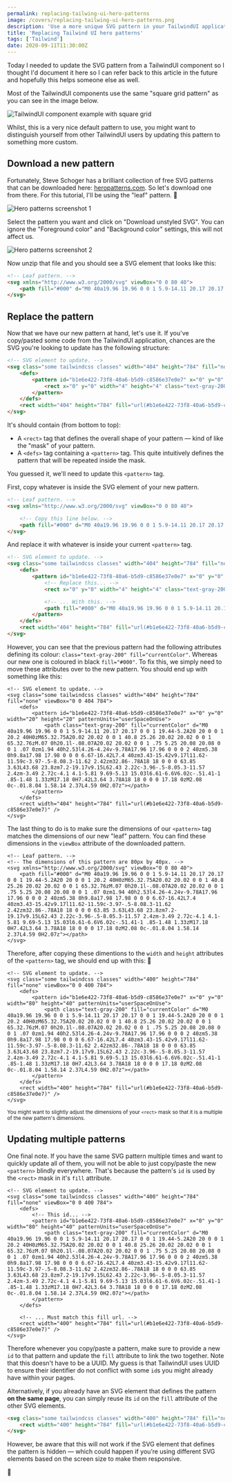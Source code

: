 ```yaml
---
permalink: replacing-tailwing-ui-hero-patterns
image: /covers/replacing-tailwing-ui-hero-patterns.png
description: 'Use a more unique SVG pattern in your TailwindUI applications.'
title: 'Replacing Tailwind UI hero patterns'
tags: ['Tailwind']
date: 2020-09-11T11:30:00Z
---
```


Today I needed to update the SVG pattern from a TailwindUI component so I thought I'd document it here so I can refer back to this article in the future and hopefully this helps someone else as well.

Most of the TailwindUI components use the same "square grid pattern" as you can see in the image below.

![TailwindUI component example with square grid](./tailwind_ui_example.png)

Whilst, this is a very nice default pattern to use, you might want to distinguish yourself from other TailwindUI users by updating this pattern to something more custom.

## Download a new pattern

Fortunately, Steve Schoger has a brilliant collection of free SVG patterns that can be downloaded here: [heropatterns.com](https://www.heropatterns.com/). So let's download one from there. For this tutorial, I'll be using the "leaf" pattern. 🍃

![Hero patterns screenshot 1](./hero_pattern_1.png)

Select the pattern you want and click on "Download unstyled SVG". You can ignore the "Foreground color" and "Background color" settings, this will not affect us.

![Hero patterns screenshot 2](./hero_pattern_2.png)

Now unzip that file and you should see a SVG element that looks like this:

```html
<!-- Leaf pattern. -->
<svg xmlns="http://www.w3.org/2000/svg" viewBox="0 0 80 40">
    <path fill="#000" d="M0 40a19.96 19.96 0 0 1 5.9-14.11 20.17 20.17 0 0 1 19.44-5.2A20 20 0 0 1 20.2 40H0zM65.32.75A20.02 20.02 0 0 1 40.8 25.26 20.02 20.02 0 0 1 65.32.76zM.07 0h20.1l-.08.07A20.02 20.02 0 0 1 .75 5.25 20.08 20.08 0 0 1 .07 0zm1.94 40h2.53l4.26-4.24v-9.78A17.96 17.96 0 0 0 2 40zm5.38 0h9.8a17.98 17.98 0 0 0 6.67-16.42L7.4 40zm3.43-15.42v9.17l11.62-11.59c-3.97-.5-8.08.3-11.62 2.42zm32.86-.78A18 18 0 0 0 63.85 3.63L43.68 23.8zm7.2-19.17v9.15L62.43 2.22c-3.96-.5-8.05.3-11.57 2.4zm-3.49 2.72c-4.1 4.1-5.81 9.69-5.13 15.03l6.61-6.6V6.02c-.51.41-1 .85-1.48 1.33zM17.18 0H7.42L3.64 3.78A18 18 0 0 0 17.18 0zM2.08 0c-.01.8.04 1.58.14 2.37L4.59 0H2.07z"></path>
</svg>
```

## Replace the pattern

Now that we have our new pattern at hand, let's use it. If you've copy/pasted some code from the TailwindUI application, chances are the SVG you're looking to update has the following structure:

```html
<!-- SVG element to update. -->
<svg class="some tailwindcss classes" width="404" height="784" fill="none" viewBox="0 0 404 784">
    <defs>
        <pattern id="b1e6e422-73f8-40a6-b5d9-c8586e37e0e7" x="0" y="0" width="20" height="20" patternUnits="userSpaceOnUse">
            <rect x="0" y="0" width="4" height="4" class="text-gray-200" fill="currentColor" />
        </pattern>
    </defs>
    <rect width="404" height="784" fill="url(#b1e6e422-73f8-40a6-b5d9-c8586e37e0e7)" />
</svg>
```

It's should contain (from bottom to top):
- A `<rect>` tag that defines the overall shape of your pattern — kind of like the "mask" of your pattern.
- A `<defs>` tag containing a `<pattern>` tag. This quite intuitively defines the pattern that will be repeated inside the mask.

You guessed it, we'll need to update this `<pattern>` tag.

<CodePen id="RwayPeX" title="Replacing Tailwind UI hero patterns: Step 1"></CodePen>

First, copy whatever is inside the SVG element of your new pattern.

```html
<!-- Leaf pattern. -->
<svg xmlns="http://www.w3.org/2000/svg" viewBox="0 0 80 40">

    <!-- Copy this line below. -->
    <path fill="#000" d="M0 40a19.96 19.96 0 0 1 5.9-14.11 20.17 20.17 0 0 1 19.44-5.2A20 20 0 0 1 20.2 40H0zM65.32.75A20.02 20.02 0 0 1 40.8 25.26 20.02 20.02 0 0 1 65.32.76zM.07 0h20.1l-.08.07A20.02 20.02 0 0 1 .75 5.25 20.08 20.08 0 0 1 .07 0zm1.94 40h2.53l4.26-4.24v-9.78A17.96 17.96 0 0 0 2 40zm5.38 0h9.8a17.98 17.98 0 0 0 6.67-16.42L7.4 40zm3.43-15.42v9.17l11.62-11.59c-3.97-.5-8.08.3-11.62 2.42zm32.86-.78A18 18 0 0 0 63.85 3.63L43.68 23.8zm7.2-19.17v9.15L62.43 2.22c-3.96-.5-8.05.3-11.57 2.4zm-3.49 2.72c-4.1 4.1-5.81 9.69-5.13 15.03l6.61-6.6V6.02c-.51.41-1 .85-1.48 1.33zM17.18 0H7.42L3.64 3.78A18 18 0 0 0 17.18 0zM2.08 0c-.01.8.04 1.58.14 2.37L4.59 0H2.07z"></path>
</svg>
```

And replace it with whatever is inside your current `<pattern>` tag.

```html
<!-- SVG element to update. -->
<svg class="some tailwindcss classes" width="404" height="784" fill="none" viewBox="0 0 404 784">
    <defs>
        <pattern id="b1e6e422-73f8-40a6-b5d9-c8586e37e0e7" x="0" y="0" width="20" height="20" patternUnits="userSpaceOnUse">
            <!-- Replace this... -->
            <rect x="0" y="0" width="4" height="4" class="text-gray-200" fill="currentColor" />

            <!-- ... With this. -->
            <path fill="#000" d="M0 40a19.96 19.96 0 0 1 5.9-14.11 20.17 20.17 0 0 1 19.44-5.2A20 20 0 0 1 20.2 40H0zM65.32.75A20.02 20.02 0 0 1 40.8 25.26 20.02 20.02 0 0 1 65.32.76zM.07 0h20.1l-.08.07A20.02 20.02 0 0 1 .75 5.25 20.08 20.08 0 0 1 .07 0zm1.94 40h2.53l4.26-4.24v-9.78A17.96 17.96 0 0 0 2 40zm5.38 0h9.8a17.98 17.98 0 0 0 6.67-16.42L7.4 40zm3.43-15.42v9.17l11.62-11.59c-3.97-.5-8.08.3-11.62 2.42zm32.86-.78A18 18 0 0 0 63.85 3.63L43.68 23.8zm7.2-19.17v9.15L62.43 2.22c-3.96-.5-8.05.3-11.57 2.4zm-3.49 2.72c-4.1 4.1-5.81 9.69-5.13 15.03l6.61-6.6V6.02c-.51.41-1 .85-1.48 1.33zM17.18 0H7.42L3.64 3.78A18 18 0 0 0 17.18 0zM2.08 0c-.01.8.04 1.58.14 2.37L4.59 0H2.07z"></path>
        </pattern>
    </defs>
    <rect width="404" height="784" fill="url(#b1e6e422-73f8-40a6-b5d9-c8586e37e0e7)" />
</svg>
```

However, you can see that the previous pattern had the following attributes defining its colour: `class="text-gray-200" fill="currentColor"`. Whereas our new one is coloured in black `fill="#000"`. To fix this, we simply need to move these attributes over to the new pattern. You should end up with something like this:

```html{5}
<!-- SVG element to update. -->
<svg class="some tailwindcss classes" width="404" height="784" fill="none" viewBox="0 0 404 784">
    <defs>
        <pattern id="b1e6e422-73f8-40a6-b5d9-c8586e37e0e7" x="0" y="0" width="20" height="20" patternUnits="userSpaceOnUse">
            <path class="text-gray-200" fill="currentColor" d="M0 40a19.96 19.96 0 0 1 5.9-14.11 20.17 20.17 0 0 1 19.44-5.2A20 20 0 0 1 20.2 40H0zM65.32.75A20.02 20.02 0 0 1 40.8 25.26 20.02 20.02 0 0 1 65.32.76zM.07 0h20.1l-.08.07A20.02 20.02 0 0 1 .75 5.25 20.08 20.08 0 0 1 .07 0zm1.94 40h2.53l4.26-4.24v-9.78A17.96 17.96 0 0 0 2 40zm5.38 0h9.8a17.98 17.98 0 0 0 6.67-16.42L7.4 40zm3.43-15.42v9.17l11.62-11.59c-3.97-.5-8.08.3-11.62 2.42zm32.86-.78A18 18 0 0 0 63.85 3.63L43.68 23.8zm7.2-19.17v9.15L62.43 2.22c-3.96-.5-8.05.3-11.57 2.4zm-3.49 2.72c-4.1 4.1-5.81 9.69-5.13 15.03l6.61-6.6V6.02c-.51.41-1 .85-1.48 1.33zM17.18 0H7.42L3.64 3.78A18 18 0 0 0 17.18 0zM2.08 0c-.01.8.04 1.58.14 2.37L4.59 0H2.07z"></path>
        </pattern>
    </defs>
    <rect width="404" height="784" fill="url(#b1e6e422-73f8-40a6-b5d9-c8586e37e0e7)" />
</svg>
```

The last thing to do is to make sure the dimensions of our `<pattern>` tag matches the dimensions of our new "leaf" pattern. You can find these dimensions in the `viewBox` attribute of the downloaded pattern.

```html{3}
<!-- Leaf pattern. -->
<!-- The dimensions of this pattern are 80px by 40px. -->
<svg xmlns="http://www.w3.org/2000/svg" viewBox="0 0 80 40">
    <path fill="#000" d="M0 40a19.96 19.96 0 0 1 5.9-14.11 20.17 20.17 0 0 1 19.44-5.2A20 20 0 0 1 20.2 40H0zM65.32.75A20.02 20.02 0 0 1 40.8 25.26 20.02 20.02 0 0 1 65.32.76zM.07 0h20.1l-.08.07A20.02 20.02 0 0 1 .75 5.25 20.08 20.08 0 0 1 .07 0zm1.94 40h2.53l4.26-4.24v-9.78A17.96 17.96 0 0 0 2 40zm5.38 0h9.8a17.98 17.98 0 0 0 6.67-16.42L7.4 40zm3.43-15.42v9.17l11.62-11.59c-3.97-.5-8.08.3-11.62 2.42zm32.86-.78A18 18 0 0 0 63.85 3.63L43.68 23.8zm7.2-19.17v9.15L62.43 2.22c-3.96-.5-8.05.3-11.57 2.4zm-3.49 2.72c-4.1 4.1-5.81 9.69-5.13 15.03l6.61-6.6V6.02c-.51.41-1 .85-1.48 1.33zM17.18 0H7.42L3.64 3.78A18 18 0 0 0 17.18 0zM2.08 0c-.01.8.04 1.58.14 2.37L4.59 0H2.07z"></path>
</svg>
```

Therefore, after copying these dimentions to the `width` and `height` attributes of the `<pattern>` tag, we should end up with this: 🎉


```html{4}
<!-- SVG element to update. -->
<svg class="some tailwindcss classes" width="400" height="784" fill="none" viewBox="0 0 400 784">
    <defs>
        <pattern id="b1e6e422-73f8-40a6-b5d9-c8586e37e0e7" x="0" y="0" width="80" height="40" patternUnits="userSpaceOnUse">
            <path class="text-gray-200" fill="currentColor" d="M0 40a19.96 19.96 0 0 1 5.9-14.11 20.17 20.17 0 0 1 19.44-5.2A20 20 0 0 1 20.2 40H0zM65.32.75A20.02 20.02 0 0 1 40.8 25.26 20.02 20.02 0 0 1 65.32.76zM.07 0h20.1l-.08.07A20.02 20.02 0 0 1 .75 5.25 20.08 20.08 0 0 1 .07 0zm1.94 40h2.53l4.26-4.24v-9.78A17.96 17.96 0 0 0 2 40zm5.38 0h9.8a17.98 17.98 0 0 0 6.67-16.42L7.4 40zm3.43-15.42v9.17l11.62-11.59c-3.97-.5-8.08.3-11.62 2.42zm32.86-.78A18 18 0 0 0 63.85 3.63L43.68 23.8zm7.2-19.17v9.15L62.43 2.22c-3.96-.5-8.05.3-11.57 2.4zm-3.49 2.72c-4.1 4.1-5.81 9.69-5.13 15.03l6.61-6.6V6.02c-.51.41-1 .85-1.48 1.33zM17.18 0H7.42L3.64 3.78A18 18 0 0 0 17.18 0zM2.08 0c-.01.8.04 1.58.14 2.37L4.59 0H2.07z"></path>
        </pattern>
    </defs>
    <rect width="400" height="784" fill="url(#b1e6e422-73f8-40a6-b5d9-c8586e37e0e7)" />
</svg>
```

<small>You might want to slightly adjust the dimensions of your `<rect>` mask so that it is a multiple of the new pattern's dimensions.</small>

<CodePen id="MWyGaaV" title="Replacing Tailwind UI hero patterns: Step 2"></CodePen>

## Updating multiple patterns

One final note. If you have the same SVG pattern multiple times and want to quickly update all of them, you will not be able to just copy/paste the new `<pattern>` blindly everywhere. That's because the pattern's `id` is used by the `<rect>` mask in it's `fill` attribute.

```html{5,10}
<!-- SVG element to update. -->
<svg class="some tailwindcss classes" width="400" height="784" fill="none" viewBox="0 0 400 784">
    <defs>
        <!-- This id... -->
        <pattern id="b1e6e422-73f8-40a6-b5d9-c8586e37e0e7" x="0" y="0" width="80" height="40" patternUnits="userSpaceOnUse">
            <path class="text-gray-200" fill="currentColor" d="M0 40a19.96 19.96 0 0 1 5.9-14.11 20.17 20.17 0 0 1 19.44-5.2A20 20 0 0 1 20.2 40H0zM65.32.75A20.02 20.02 0 0 1 40.8 25.26 20.02 20.02 0 0 1 65.32.76zM.07 0h20.1l-.08.07A20.02 20.02 0 0 1 .75 5.25 20.08 20.08 0 0 1 .07 0zm1.94 40h2.53l4.26-4.24v-9.78A17.96 17.96 0 0 0 2 40zm5.38 0h9.8a17.98 17.98 0 0 0 6.67-16.42L7.4 40zm3.43-15.42v9.17l11.62-11.59c-3.97-.5-8.08.3-11.62 2.42zm32.86-.78A18 18 0 0 0 63.85 3.63L43.68 23.8zm7.2-19.17v9.15L62.43 2.22c-3.96-.5-8.05.3-11.57 2.4zm-3.49 2.72c-4.1 4.1-5.81 9.69-5.13 15.03l6.61-6.6V6.02c-.51.41-1 .85-1.48 1.33zM17.18 0H7.42L3.64 3.78A18 18 0 0 0 17.18 0zM2.08 0c-.01.8.04 1.58.14 2.37L4.59 0H2.07z"></path>
        </pattern>
    </defs>

    <!-- ... Must match this fill url. -->
    <rect width="400" height="784" fill="url(#b1e6e422-73f8-40a6-b5d9-c8586e37e0e7)" />
</svg>
```

Therefore whenever you copy/paste a pattern, make sure to provide a new `id` to that pattern and update the `fill` attribute to link the two together. Note that this doesn't have to be a UUID. My guess is that TailwindUI uses UUID to ensure their identifier do not conflict with some `id`s you might already have within your pages.

Alternatively, if you already have an SVG element that defines the pattern **on the same page**, you can simply reuse its `id` on the `fill` attribute of the other SVG elements.

```html
<svg class="some tailwindcss classes" width="400" height="784" fill="none" viewBox="0 0 400 784">
    <rect width="400" height="784" fill="url(#b1e6e422-73f8-40a6-b5d9-c8586e37e0e7)" />
</svg>
```

However, be aware that this will not work if the SVG element that defines the pattern is hidden — which could happen if you’re using different SVG elements based on the screen size to make them responsive.

<p class="mb-16 text-center">🍃</p>
